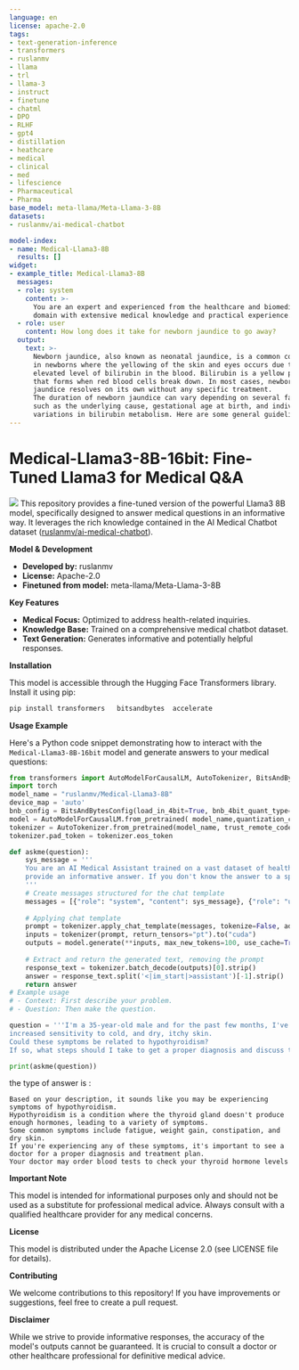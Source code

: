 ```yaml
---
language: en
license: apache-2.0
tags:
- text-generation-inference
- transformers
- ruslanmv
- llama
- trl
- llama-3
- instruct
- finetune
- chatml
- DPO
- RLHF
- gpt4
- distillation
- heathcare
- medical
- clinical
- med
- lifescience
- Pharmaceutical
- Pharma
base_model: meta-llama/Meta-Llama-3-8B
datasets:
- ruslanmv/ai-medical-chatbot

model-index:
- name: Medical-Llama3-8B
  results: []
widget:
- example_title: Medical-Llama3-8B
  messages:
  - role: system
    content: >-
      You are an expert and experienced from the healthcare and biomedical
      domain with extensive medical knowledge and practical experience.
  - role: user
    content: How long does it take for newborn jaundice to go away?
  output:
    text: >-
      Newborn jaundice, also known as neonatal jaundice, is a common condition
      in newborns where the yellowing of the skin and eyes occurs due to an
      elevated level of bilirubin in the blood. Bilirubin is a yellow pigment
      that forms when red blood cells break down. In most cases, newborn
      jaundice resolves on its own without any specific treatment.
      The duration of newborn jaundice can vary depending on several factors
      such as the underlying cause, gestational age at birth, and individual
      variations in bilirubin metabolism. Here are some general guidelines
---
```


# Medical-Llama3-8B-16bit: Fine-Tuned Llama3 for Medical Q&A
[![](future.jpg)](https://ruslanmv.com/)
This repository provides a fine-tuned version of the powerful Llama3 8B model, specifically designed to answer medical questions in an informative way. It leverages the rich knowledge contained in the AI Medical Chatbot dataset ([ruslanmv/ai-medical-chatbot](https://huggingface.co/datasets/ruslanmv/ai-medical-chatbot)).

**Model & Development**

- **Developed by:** ruslanmv
- **License:** Apache-2.0
- **Finetuned from model:** meta-llama/Meta-Llama-3-8B

**Key Features**

- **Medical Focus:** Optimized to address health-related inquiries.
- **Knowledge Base:** Trained on a comprehensive medical chatbot dataset.
- **Text Generation:** Generates informative and potentially helpful responses.

**Installation**

This model is accessible through the Hugging Face Transformers library. Install it using pip:

```bash
pip install transformers   bitsandbytes  accelerate
```

**Usage Example**

Here's a Python code snippet demonstrating how to interact with the `Medical-Llama3-8B-16bit` model and generate answers to your medical questions:

```python
from transformers import AutoModelForCausalLM, AutoTokenizer, BitsAndBytesConfig
import torch
model_name = "ruslanmv/Medical-Llama3-8B"
device_map = 'auto'
bnb_config = BitsAndBytesConfig(load_in_4bit=True, bnb_4bit_quant_type="nf4",bnb_4bit_compute_dtype=torch.float16,)
model = AutoModelForCausalLM.from_pretrained( model_name,quantization_config=bnb_config, trust_remote_code=True,use_cache=False,device_map=device_map)
tokenizer = AutoTokenizer.from_pretrained(model_name, trust_remote_code=True)
tokenizer.pad_token = tokenizer.eos_token

def askme(question):
    sys_message = ''' 
    You are an AI Medical Assistant trained on a vast dataset of health information. Please be thorough and
    provide an informative answer. If you don't know the answer to a specific medical inquiry, advise seeking professional help.
    '''   
    # Create messages structured for the chat template
    messages = [{"role": "system", "content": sys_message}, {"role": "user", "content": question}]
    
    # Applying chat template
    prompt = tokenizer.apply_chat_template(messages, tokenize=False, add_generation_prompt=True)
    inputs = tokenizer(prompt, return_tensors="pt").to("cuda")
    outputs = model.generate(**inputs, max_new_tokens=100, use_cache=True)
    
    # Extract and return the generated text, removing the prompt
    response_text = tokenizer.batch_decode(outputs)[0].strip()
    answer = response_text.split('<|im_start|>assistant')[-1].strip()
    return answer
# Example usage
# - Context: First describe your problem.
# - Question: Then make the question.

question = '''I'm a 35-year-old male and for the past few months, I've been experiencing fatigue, 
increased sensitivity to cold, and dry, itchy skin. 
Could these symptoms be related to hypothyroidism? 
If so, what steps should I take to get a proper diagnosis and discuss treatment options?'''

print(askme(question))

```
the type of answer is :
```
Based on your description, it sounds like you may be experiencing symptoms of hypothyroidism. 
Hypothyroidism is a condition where the thyroid gland doesn't produce enough hormones, leading to a variety of symptoms. 
Some common symptoms include fatigue, weight gain, constipation, and dry skin. 
If you're experiencing any of these symptoms, it's important to see a doctor for a proper diagnosis and treatment plan. 
Your doctor may order blood tests to check your thyroid hormone levels
```
**Important Note**

This model is intended for informational purposes only and should not be used as a substitute for professional medical advice. Always consult with a qualified healthcare provider for any medical concerns.

**License**

This model is distributed under the Apache License 2.0 (see LICENSE file for details).

**Contributing**

We welcome contributions to this repository! If you have improvements or suggestions, feel free to create a pull request.

**Disclaimer**

While we strive to provide informative responses, the accuracy of the model's outputs cannot be guaranteed. It is crucial to consult a doctor or other healthcare professional for definitive medical advice.
```